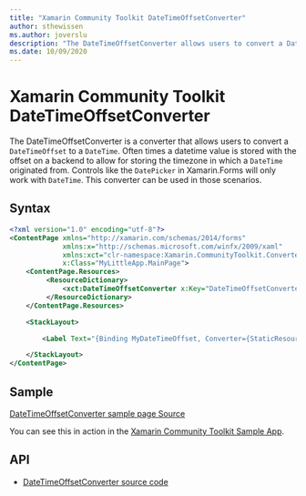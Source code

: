 ```yaml
---
title: "Xamarin Community Toolkit DateTimeOffsetConverter"
author: sthewissen
ms.author: joverslu
description: "The DateTimeOffsetConverter allows users to convert a DateTimeOffset to a DateTime."
ms.date: 10/09/2020
---
```


# Xamarin Community Toolkit DateTimeOffsetConverter

The DateTimeOffsetConverter is a converter that allows users to convert a `DateTimeOffset` to a `DateTime`. Often times a datetime value is stored with the offset on a backend to allow for storing the timezone in which a `DateTime` originated from. Controls like the `DatePicker` in Xamarin.Forms will only work with `DateTime`. This converter can be used in those scenarios.

## Syntax

```xml
<?xml version="1.0" encoding="utf-8"?>
<ContentPage xmlns="http://xamarin.com/schemas/2014/forms"
             xmlns:x="http://schemas.microsoft.com/winfx/2009/xaml"
             xmlns:xct="clr-namespace:Xamarin.CommunityToolkit.Converters;assembly=Xamarin.CommunityToolkit"
             x:Class="MyLittleApp.MainPage">
    <ContentPage.Resources>
         <ResourceDictionary>
             <xct:DateTimeOffsetConverter x:Key="DateTimeOffsetConverter" />
         </ResourceDictionary>
    </ContentPage.Resources>

    <StackLayout>

        <Label Text="{Binding MyDateTimeOffset, Converter={StaticResource DateTimeOffsetConverter}}" />

    </StackLayout>
</ContentPage>
```

## Sample

[DateTimeOffsetConverter sample page Source](https://github.com/xamarin/XamarinCommunityToolkit/blob/main/XamarinCommunityToolkitSample/Pages/Converters/DateTimeOffsetConverterPage.xaml)

You can see this in action in the [Xamarin Community Toolkit Sample App](https://github.com/xamarin/XamarinCommunityToolkit).

## API

* [DateTimeOffsetConverter source code](https://github.com/xamarin/XamarinCommunityToolkit/blob/main/XamarinCommunityToolkit/Converters/DateTimeOffsetConverter.shared.cs)
